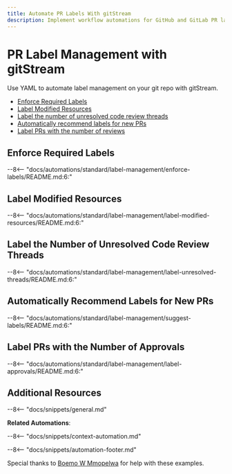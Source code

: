 ```yaml
---
title: Automate PR Labels With gitStream
description: Implement workflow automations for GitHub and GitLab PR labels.
---
```

# PR Label Management with gitStream

Use YAML to automate label management on your git repo with gitStream.

* [Enforce Required Labels](#enforce-required-labels)
* [Label Modified Resources](#label-changed-resources)
* [Label the number of unresolved code review threads](#label-unresolved-threads)
* [Automatically recommend labels for new PRs](#suggest-labels)
* [Label PRs with the number of reviews](#label-approvals)

<a name="enforce-required-labels"></a>
## Enforce Required Labels
--8<-- "docs/automations/standard/label-management/enforce-labels/README.md:6:"

<a name="label-changed-resources"></a>
## Label Modified Resources
--8<-- "docs/automations/standard/label-management/label-modified-resources/README.md:6:"

<a name="label-unresolved-threads"></a>
## Label the Number of Unresolved Code Review Threads
--8<-- "docs/automations/standard/label-management/label-unresolved-threads/README.md:6:"

<a name="suggest-labels"></a>
## Automatically Recommend Labels for New PRs
--8<-- "docs/automations/standard/label-management/suggest-labels/README.md:6:"

<a name="label-approvals"></a>
## Label PRs with the Number of Approvals
--8<-- "docs/automations/standard/label-management/label-approvals/README.md:6:"

## Additional Resources

--8<-- "docs/snippets/general.md"

**Related Automations**:

--8<-- "docs/snippets/context-automation.md"

--8<-- "docs/snippets/automation-footer.md"

Special thanks to [Boemo W Mmopelwa](https://github.com/xTrilton) for help with these examples.